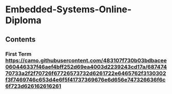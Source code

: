 # Embedded-Systems-Online-Diploma

## Contents

### First Term https://camo.githubusercontent.com/483107f730b03bdbacee060446337f46aef4bff252d69ea4003d2239243cd17a/68747470733a2f2f70726f67726573732d6261722e6465762f3130302f3f7469746c653d4e6f5f41737369676e6d656e747326636f6c6f723d626162616261


